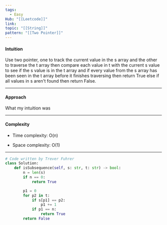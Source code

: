 ```yaml
---
tags:
  - Easy
Hub: "[[Leetcode]]"
link: 
topic: "[[String]]"
pattern: "[[Two Pointer]]"
---
```

#### Intuition
<!-- Describe your first thoughts on how to solve this problem. -->
Use two pointer, one to track the current value in the s array and the other to traverse the t array then compare each value in t with the current s value to see if the s value is in the t array and if every value from the s array has been seen in the t array before it finishes traversing then return True else if all values in s aren't found then return False.

--- 
#### Approach
<!-- Describe your approach to solving the problem. -->
What my intuition was

--- 
#### Complexity
- Time complexity:
	O(n)

- Space complexity:
	O(1)

--- 
```python
# Code written by Trever Fuhrer
class Solution:
	def isSubsequence(self, s: str, t: str) -> bool:
		n = len(s)
		if n == 0:
			return True

		p1 = 0
		for p2 in t:
			if s[p1] == p2:
				p1 += 1
			if p1 == n:
				return True
		return False
```